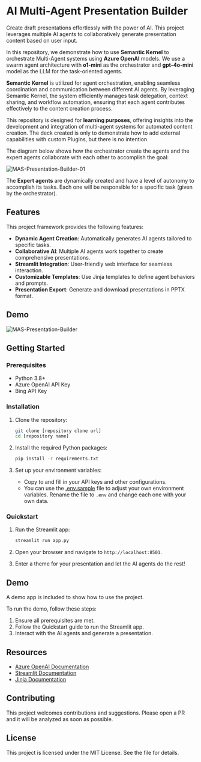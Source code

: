 # AI Multi-Agent Presentation Builder

Create draft presentations effortlessly with the power of AI. This project leverages multiple AI agents to collaboratively generate presentation content based on user input. 

In this repository, we demonstrate how to use **Semantic Kernel** to orchestrate Multi-Agent systems using **Azure OpenAI** models. We use a swarm agent architecture with **o1-mini** as the orchestrator and **gpt-4o-mini** model as the LLM for the task-oriented agents.

**Semantic Kernel** is utilized for agent orchestration, enabling seamless coordination and communication between different AI agents. By leveraging Semantic Kernel, the system efficiently manages task delegation, context sharing, and workflow automation, ensuring that each agent contributes effectively to the content creation process.

This repository is designed for **learning purposes**, offering insights into the development and integration of multi-agent systems for automated content creation.
The deck created is only to demonstrate how to add external capabilities with custom Plugins, but there is no intention 

The diagram below shows how the orchestrator create the agents and the expert agents collaborate with each other to accomplish the goal:

![MAS-Presentation-Builder-01](images/mas-presentation-builder.png)

The **Expert agents** are dynamically created and have a level of autonomy to accomplish its tasks. Each one will be responsible for a specific task (given by the orchestrator).

## Features

This project framework provides the following features:

* **Dynamic Agent Creation**: Automatically generates AI agents tailored to specific tasks.
* **Collaborative AI**: Multiple AI agents work together to create comprehensive presentations.
* **Streamlit Integration**: User-friendly web interface for seamless interaction.
* **Customizable Templates**: Use Jinja templates to define agent behaviors and prompts.
* **Presentation Export**: Generate and download presentations in PPTX format.

## Demo
![MAS-Presentation-Builder](images/mas-presentation-builder.gif)

## Getting Started

### Prerequisites

- Python 3.8+
- Azure OpenAI API Key
- Bing API Key

### Installation

1. Clone the repository:
    ```sh
    git clone [repository clone url]
    cd [repository name]
    ```

2. Install the required Python packages:
    ```sh
    pip install -r requirements.txt
    ```

3. Set up your environment variables:
    - Copy  to  and fill in your API keys and other configurations.
    - You can use the [.env.sample](.env.sample) file to adjust your own environment variables. Rename the file to `.env` and change each one with your own data.

### Quickstart

1. Run the Streamlit app:
    ```sh
    streamlit run app.py
    ```

2. Open your browser and navigate to `http://localhost:8501`.

3. Enter a theme for your presentation and let the AI agents do the rest!

## Demo

A demo app is included to show how to use the project.

To run the demo, follow these steps:

1. Ensure all prerequisites are met.
2. Follow the Quickstart guide to run the Streamlit app.
3. Interact with the AI agents and generate a presentation.

## Resources

- [Azure OpenAI Documentation](https://learn.microsoft.com/en-us/azure/cognitive-services/openai/)
- [Streamlit Documentation](https://docs.streamlit.io/)
- [Jinja Documentation](https://jinja.palletsprojects.com/)

## Contributing

This project welcomes contributions and suggestions. Please open a PR and it will be analyzed as soon as possible.

## License

This project is licensed under the MIT License. See the  file for details.
